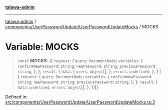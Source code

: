 [**talawa-admin**](../../../../README.md)

***

[talawa-admin](../../../../README.md) / [components/UserPasswordUpdate/UserPasswordUpdateMocks](../README.md) / MOCKS

# Variable: MOCKS

> `const` **MOCKS**: (\{ `request`: \{ `query`: `DocumentNode`; `variables`: \{ `confirmNewPassword`: `string`; `newPassword`: `string`; `previousPassword`: `string`; \}; \}; `result`: \{ `data`: \{ `users`: `object`[]; \}; `errors`: `undefined`; \}; \} \| \{ `request`: \{ `query`: `DocumentNode`; `variables`: \{ `confirmNewPassword`: `string`; `newPassword`: `string`; `previousPassword`: `string`; \}; \}; `result`: \{ `data`: `undefined`; `errors`: `object`[]; \}; \})[]

Defined in: [src/components/UserPasswordUpdate/UserPasswordUpdateMocks.ts:3](https://github.com/gautam-divyanshu/talawa-admin/blob/334f0f7773e45df65600a1da08d00c41806347e4/src/components/UserPasswordUpdate/UserPasswordUpdateMocks.ts#L3)
